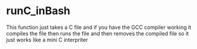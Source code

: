 # runC_inBash

This function just takes a C file and if you have the GCC compiler working it compiles the file then runs the file and then removes the compiled file
so it just works like a mini C interpriter
